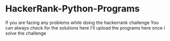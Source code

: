 # HackerRank-Python-Programs
If you are facing any problems while doing the hackerrank challenge
You can always check for the solutions here
I'll upload the programs here once i solve the challenge
